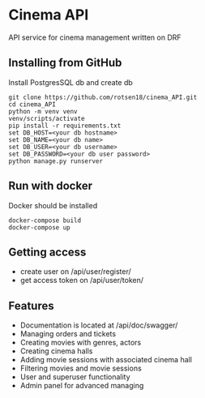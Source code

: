 # Cinema API

API service for cinema management written on DRF


## Installing from GitHub

Install PostgresSQL db and create db

```shell
git clone https://github.com/rotsen18/cinema_API.git
cd cinema_API
python -m venv venv
venv/scripts/activate
pip install -r requirements.txt
set DB_HOST=<your db hostname>
set DB_NAME=<your db name>
set DB_USER=<your db username>
set DB_PASSWORD=<your db user password>
python manage.py runserver
```
## Run with docker

Docker should be installed

```shell
docker-compose build
docker-compose up
```

## Getting access

- create user on /api/user/register/
- get access token on /api/user/token/

## Features

* Documentation is located at /api/doc/swagger/
* Managing orders and tickets
* Creating movies with genres, actors
* Creating cinema halls
* Adding movie sessions with associated cinema hall
* Filtering movies and movie sessions
* User and superuser functionality
* Admin panel for advanced managing
